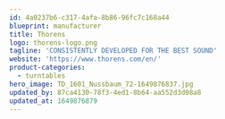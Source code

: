 ```yaml
---
id: 4a0237b6-c317-4afa-8b86-96fc7c168a44
blueprint: manufacturer
title: Thorens
logo: thorens-logo.png
tagline: 'CONSISTENTLY DEVELOPED FOR THE BEST SOUND'
website: 'https://www.thorens.com/en/'
product-categories:
  - turntables
hero_image: TD_1601_Nussbaum_72-1649876837.jpg
updated_by: 87ca4130-78f3-4ed1-8b64-aa552d3d08a8
updated_at: 1649876879
---
```

